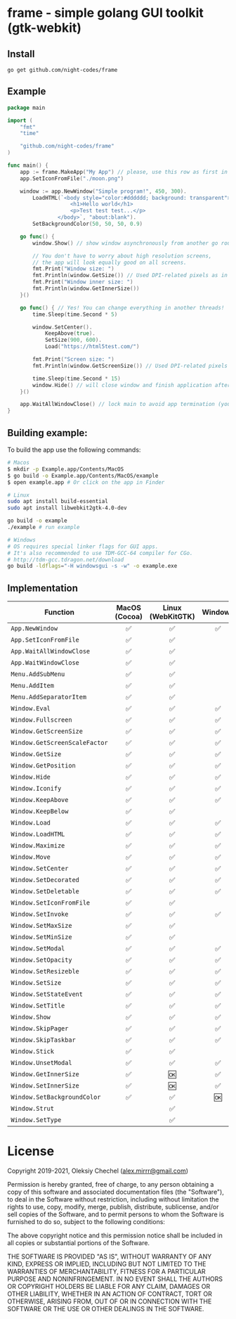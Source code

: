 # frame - simple golang GUI toolkit (gtk-webkit)
## Install

`go get github.com/night-codes/frame`


## Example

```go
package main

import (
	"fmt"
	"time"

	"github.com/night-codes/frame"
)

func main() {
	app := frame.MakeApp("My App") // please, use this row as first in main func
	app.SetIconFromFile("./moon.png")

	window := app.NewWindow("Simple program!", 450, 300).
		LoadHTML(`<body style="color:#dddddd; background: transparent">
					<h1>Hello world</h1>
					<p>Test test test...</p>
				</body>`, "about:blank").
		SetBackgroundColor(50, 50, 50, 0.9)

	go func() {
		window.Show() // show window asynchronously from another go routine

		// You don't have to worry about high resolution screens,
		// the app will look equally good on all screens.
		fmt.Print("Window size: ")
		fmt.Println(window.GetSize()) // Used DPI-related pixels as in browser
		fmt.Print("Window inner size: ")
		fmt.Println(window.GetInnerSize())
	}()

	go func() { // Yes! You can change everything in another threads!
		time.Sleep(time.Second * 5)

		window.SetCenter().
			KeepAbove(true).
			SetSize(900, 600).
			Load("https://html5test.com/")

		fmt.Print("Screen size: ")
		fmt.Println(window.GetScreenSize()) // Used DPI-related pixels as in browser

		time.Sleep(time.Second * 15)
		window.Hide() // will close window and finish application after 15 second
	}()

	app.WaitAllWindowClose() // lock main to avoid app termination (you can also use your own way)
}

```

## Building example:
To build the app use the following commands:

```bash
# Macos
$ mkdir -p Example.app/Contents/MacOS
$ go build -o Example.app/Contents/MacOS/example
$ open example.app # Or click on the app in Finder

# Linux
sudo apt install build-essential
sudo apt install libwebkit2gtk-4.0-dev

go build -o example
./example # run example

# Windows
# OS requires special linker flags for GUI apps.
# It's also recommended to use TDM-GCC-64 compiler for CGo.
# http://tdm-gcc.tdragon.net/download
go build -ldflags="-H windowsgui -s -w" -o example.exe
```

## Implementation

| Function                         | MacOS (Cocoa)| Linux (WebKitGTK)| Windows |
| -------------------------------- |:------------:|:----------------:|:-------:|
| `App.NewWindow`                  |       ✅     |         ✅       |    ✅   |
| `App.SetIconFromFile`            |       ✅     |         ✅       |         |
| `App.WaitAllWindowClose`         |       ✅     |         ✅       |         |
| `App.WaitWindowClose`            |       ✅     |         ✅       |         |
| `Menu.AddSubMenu`                |       ✅     |         ✅       |         |
| `Menu.AddItem`                   |       ✅     |         ✅       |         |
| `Menu.AddSeparatorItem`          |       ✅     |         ✅       |         |
| `Window.Eval`                    |       ✅     |         ✅       |    ✅   |
| `Window.Fullscreen`              |       ✅     |         ✅       |    ✅   |
| `Window.GetScreenSize`           |       ✅     |         ✅       |    ✅   |
| `Window.GetScreenScaleFactor`    |       ✅     |         ✅       |    ✅   |
| `Window.GetSize`                 |       ✅     |         ✅       |    ✅   |
| `Window.GetPosition`             |       ✅     |         ✅       |    ✅   |
| `Window.Hide`                    |       ✅     |         ✅       |    ✅   |
| `Window.Iconify`                 |       ✅     |         ✅       |    ✅   |
| `Window.KeepAbove`               |       ✅     |         ✅       |    ✅   |
| `Window.KeepBelow`               |       ✅     |         ✅       |         |
| `Window.Load`                    |       ✅     |         ✅       |    ✅   |
| `Window.LoadHTML`                |       ✅     |         ✅       |    ✅   |
| `Window.Maximize`                |       ✅     |         ✅       |    ✅   |
| `Window.Move`                    |       ✅     |         ✅       |    ✅   |
| `Window.SetCenter`               |       ✅     |         ✅       |    ✅   |
| `Window.SetDecorated`            |       ✅     |         ✅       |    ✅   |
| `Window.SetDeletable`            |       ✅     |         ✅       |    ✅   |
| `Window.SetIconFromFile`         |       ✅     |         ✅       |         |
| `Window.SetInvoke`               |       ✅     |         ✅       |    ✅   |
| `Window.SetMaxSize`              |       ✅     |         ✅       |         |
| `Window.SetMinSize`              |       ✅     |         ✅       |         |
| `Window.SetModal`                |       ✅     |         ✅       |    ✅   |
| `Window.SetOpacity`              |       ✅     |         ✅       |    ✅   |
| `Window.SetResizeble`            |       ✅     |         ✅       |    ✅   |
| `Window.SetSize`                 |       ✅     |         ✅       |    ✅   |
| `Window.SetStateEvent`           |       ✅     |         ✅       |    ✅   |
| `Window.SetTitle`                |       ✅     |         ✅       |    ✅   |
| `Window.Show`                    |       ✅     |         ✅       |    ✅   |
| `Window.SkipPager`               |       ✅     |         ✅       |    ✅   |
| `Window.SkipTaskbar`             |       ✅     |         ✅       |    ✅   |
| `Window.Stick`                   |       ✅     |         ✅       |         |
| `Window.UnsetModal`              |       ✅     |         ✅       |    ✅   |
| `Window.GetInnerSize`            |       ✅     |         🆗       |    ✅   |
| `Window.SetInnerSize`            |       ✅     |         🆗       |    ✅   |
| `Window.SetBackgroundColor`      |       ✅     |         ✅       |    🆗   |
| `Window.Strut`                   |              |         ✅       |         |
| `Window.SetType`                 |              |         ✅       |         |


# License

Copyright 2019-2021, Oleksiy Chechel (alex.mirrr@gmail.com)

Permission is hereby granted, free of charge, to any person obtaining a copy of this software and associated documentation files (the "Software"), to deal in the Software without restriction, including without limitation the rights to use, copy, modify, merge, publish, distribute, sublicense, and/or sell copies of the Software, and to permit persons to whom the Software is furnished to do so, subject to the following conditions:

The above copyright notice and this permission notice shall be included in all copies or substantial portions of the Software.

THE SOFTWARE IS PROVIDED "AS IS", WITHOUT WARRANTY OF ANY KIND, EXPRESS OR IMPLIED, INCLUDING BUT NOT LIMITED TO THE WARRANTIES OF MERCHANTABILITY, FITNESS FOR A PARTICULAR PURPOSE AND NONINFRINGEMENT. IN NO EVENT SHALL THE AUTHORS OR COPYRIGHT HOLDERS BE LIABLE FOR ANY CLAIM, DAMAGES OR OTHER LIABILITY, WHETHER IN AN ACTION OF CONTRACT, TORT OR OTHERWISE, ARISING FROM, OUT OF OR IN CONNECTION WITH THE SOFTWARE OR THE USE OR OTHER DEALINGS IN THE SOFTWARE.